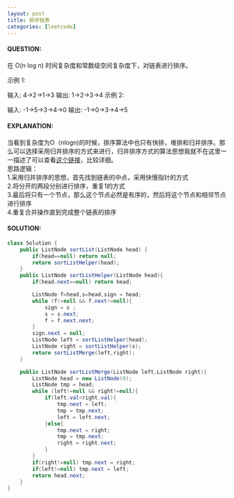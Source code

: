 ```yaml
---
layout: post
title: 排序链表
categories: [leetcode]
---
```

#### QUESTION:
在 O(n log n) 时间复杂度和常数级空间复杂度下，对链表进行排序。

示例 1:

输入: 4->2->1->3
输出: 1->2->3->4
示例 2:

输入: -1->5->3->4->0
输出: -1->0->3->4->5
#### EXPLANATION:
当看到复杂度为O（nlogn)的时候，排序算法中也只有快排，堆排和归并排序。那么可以选择采用归并排序的方式来进行，归并排序方式的算法思想我就不在这里一一描述了可以查看[这个链接](https://www.jianshu.com/p/33cffa1ce613)，比较详细。  
思路逻辑：  
1.采用归并排序的思想，首先找到链表的中点，采用快慢指针的方式  
2.将分开的两段分别进行排序，重复1的方式  
3.最后将只有一个节点，那么这个节点必然是有序的，然后将这个节点和相邻节点进行排序  
4.重复合并操作直到完成整个链表的排序  
#### SOLUTION:
```JAVA
class Solution {
    public ListNode sortList(ListNode head) {
        if(head==null) return null;
        return sortListHelper(head);
    }
    public ListNode sortListHelper(ListNode head){
        if(head.next==null) return head;

        ListNode f=head,s=head,sign = head;
        while (f!=null && f.next!=null){
            sign = s ;
            s = s.next;
            f = f.next.next;
        }
        sign.next = null;
        ListNode left = sortListHelper(head);
        ListNode right = sortListHelper(s);
        return sortListMerge(left,right);
    }

    public ListNode sortListMerge(ListNode left,ListNode right){
        ListNode head = new ListNode(0);
        ListNode tmp = head;
        while (left!=null && right!=null){
            if(left.val<right.val){
                tmp.next = left;
                tmp = tmp.next;
                left = left.next;
            }else{
                tmp.next = right;
                tmp = tmp.next;
                right = right.next;
            }
        }
        if(right!=null) tmp.next = right;
        if(left!=null) tmp.next = left;
        return head.next;
    }
}
```